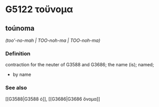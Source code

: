 # G5122 τοὔνομα

## toúnoma

_(too'-no-mah | TOO-noh-ma | TOO-noh-ma)_

### Definition

contraction for the neuter of G3588 and G3686; the name (is); named; 

- by name

### See also

[[G3588|G3588 ὁ]], [[G3686|G3686 ὄνομα]]
